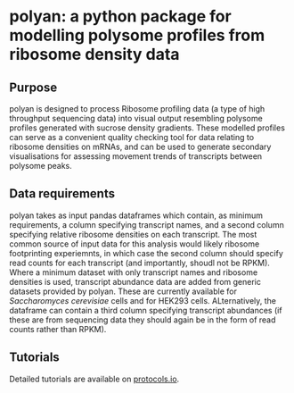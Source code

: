 # polyan: a python package for modelling polysome profiles from ribosome density data

## Purpose

polyan is designed to process Ribosome profiling data (a type of high throughput sequencing data) into visual output resembling polysome profiles generated with sucrose density gradients. 
These modelled profiles can serve as a convenient quality checking tool for data relating to ribosome densities on mRNAs, and can be used to generate secondary visualisations for assessing movement trends of transcripts between polysome peaks. 

## Data requirements

polyan takes as input pandas dataframes which contain, as minimum requirements, a column specifying transcript names, and a second column specifying relative ribosome densities on each transcript. The most common source of input data for this analysis would likely ribosome footprinting experiemnts, in which case the second column should specify read counts for each transcript (and importantly, shoudl not be RPKM). Where a minimum dataset with only transcript names and ribosome densities is used, transcript abundance data are added from generic datasets provided by polyan. These are currently available for *Saccharomyces cerevisiae* cells and for HEK293 cells. ALternatively, the dataframe can contain a third column specifying transcript abundances (if these are from sequencing data they should again be in the form of read counts rather than RPKM).

## Tutorials

Detailed tutorials are available on [protocols.io](https://www.protocols.io/view/using-polyan-a-python-package-for-modelling-polyso-bvyfn7tn). 